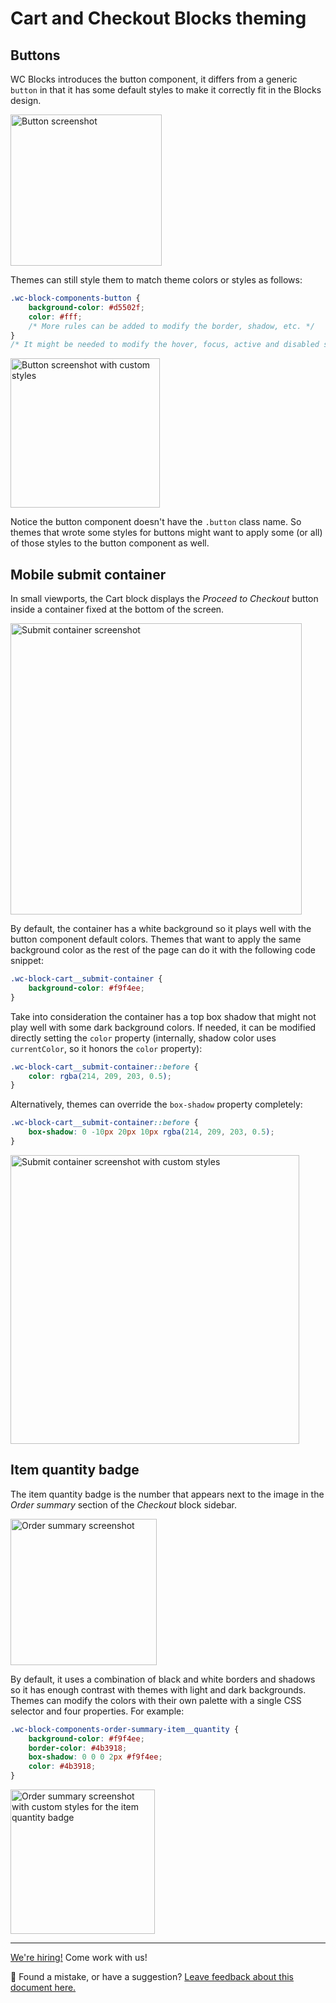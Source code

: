 # Cart and Checkout Blocks theming

## Buttons

WC Blocks introduces the button component, it differs from a generic `button` in that it has some default styles to make it correctly fit in the Blocks design.

<img src="https://user-images.githubusercontent.com/3616980/86381945-e6fd6c00-bc8d-11ea-8811-7e546bea69b9.png" alt="Button screenshot" width="242" />

Themes can still style them to match theme colors or styles as follows:

```CSS
.wc-block-components-button {
	background-color: #d5502f;
	color: #fff;
	/* More rules can be added to modify the border, shadow, etc. */
}
/* It might be needed to modify the hover, focus, active and disabled states too */
```

<img src="https://user-images.githubusercontent.com/3616980/86381505-b6b5cd80-bc8d-11ea-8ceb-cfbe84b411d4.png" alt="Button screenshot with custom styles" width="239" />

Notice the button component doesn't have the `.button` class name. So themes that wrote some styles for buttons might want to apply some (or all) of those styles to the button component as well.

## Mobile submit container

In small viewports, the Cart block displays the _Proceed to Checkout_ button inside a container fixed at the bottom of the screen.

<img src="https://user-images.githubusercontent.com/3616980/86382876-393e8d00-bc8e-11ea-8d0b-e4e347ea4773.png" alt="Submit container screenshot" width="466" />

By default, the container has a white background so it plays well with the button component default colors. Themes that want to apply the same background color as the rest of the page can do it with the following code snippet:

```CSS
.wc-block-cart__submit-container {
	background-color: #f9f4ee;
}
```

Take into consideration the container has a top box shadow that might not play well with some dark background colors. If needed, it can be modified directly setting the `color` property (internally, shadow color uses `currentColor`, so it honors the `color` property):

```CSS
.wc-block-cart__submit-container::before {
	color: rgba(214, 209, 203, 0.5);
}
```

Alternatively, themes can override the `box-shadow` property completely:

```CSS
.wc-block-cart__submit-container::before {
	box-shadow: 0 -10px 20px 10px rgba(214, 209, 203, 0.5);
}
```

<img src="https://user-images.githubusercontent.com/3616980/86382693-27f58080-bc8e-11ea-894e-de378af3e2bb.png" alt="Submit container screenshot with custom styles" width="462" />

## Item quantity badge

The item quantity badge is the number that appears next to the image in the _Order summary_ section of the _Checkout_ block sidebar.

<img src="https://user-images.githubusercontent.com/3616980/83862844-c8559500-a722-11ea-9653-2fc8bcd544d2.png" alt="Order summary screenshot" width="234" />

By default, it uses a combination of black and white borders and shadows so it has enough contrast with themes with light and dark backgrounds. Themes can modify the colors with their own palette with a single CSS selector and four properties. For example:

```CSS
.wc-block-components-order-summary-item__quantity {
	background-color: #f9f4ee;
	border-color: #4b3918;
	box-shadow: 0 0 0 2px #f9f4ee;
	color: #4b3918;
}
```

<img src="https://user-images.githubusercontent.com/3616980/83863109-2e421c80-a723-11ea-9bf7-2033a96cf5b2.png" alt="Order summary screenshot with custom styles for the item quantity badge" width="231" />

<!-- FEEDBACK -->
---

[We're hiring!](https://woocommerce.com/careers/) Come work with us!

🐞 Found a mistake, or have a suggestion? [Leave feedback about this document here.](https://github.com/woocommerce/woocommerce-gutenberg-products-block/issues/new?assignees=&labels=type%3A+documentation&template=--doc-feedback.md&title=Feedback%20on%20./docs/theming/cart-and-checkout.md)
<!-- /FEEDBACK -->

